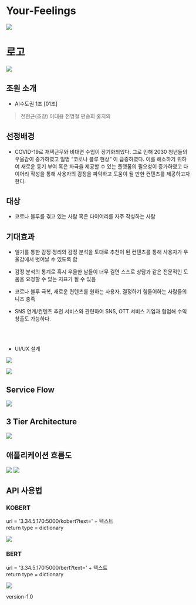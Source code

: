 # Your-Feelings
![](./README_media/poster.png)



# 로고
![](./README_media/main_logo.png)
## 조원 소개
- AI수도권 1조 [01조]
> 전현근(조장)
> 이대용
> 천명철
> 편승희
> 홍지의

## 선정배경 
- COVID-19로 재택근무와 비대면 수업이 장기화되었다. 그로 인해 2030 청년들의 우울감이 증가하였고 일명 “코로나 블루 현상” 이 급증하였다. 이를 해소하기 위하여 새로운 동기 부여 혹은 자극을 제공할 수 있는 플랫폼의 필요성이 증가하였고 다이어리 작성을 통해 사용자의 감정을 파악하고 도움이 될 만한 컨텐츠를 제공하고자 한다. 

## 대상 
- 코로나 블루를 겪고 있는 사람 혹은 다이어리를 자주 작성하는 사람 

## 기대효과 

- 일기를 통한 감정 정리와 감정 분석을 토대로 추천이 된 컨텐츠를 통해 사용자가 우울감에서 벗어날 수 있도록 함 

- 감정 분석의 통계로 혹시 우울한 날들이 너무 길면 스스로 상담과 같은 전문적인 도움을 요청할 수 있는 지표가 될 수 있음 

- 코로나 블루 극복, 새로운 컨텐츠를 원하는 사용자, 결정하기 힘들어하는 사람들의 니즈 충족 

- SNS 연계/컨텐츠 추천 서비스와 관련하여 SNS, OTT 서비스 기업과 협업해 수익 창출도 가능하다.

<br><br>
- UI/UX 설계

![](./README_media/%EC%9B%B9%201920%20%E2%80%93%201.png)

![](./README_media/%EC%9B%B9%201920%20%E2%80%93%202.png)

## Service Flow
![](./README_media/flow.png)

## 3 Tier Architecture
![](./README_media/architecture.png)

## 애플리케이션 흐름도
![](./README_media/flow2.png)
![](./README_media/flow3.png)


## API 사용법
### KOBERT  
url = '3.34.5.170:5000/kobert?text=' + 텍스트  
return type = dictionary  

![](./README_media/api_kobert.png)

### BERT
url = '3.34.5.170:5000/bert?text=' + 텍스트  
return type = dictionary  

![](./README_media/api_bert.png)

version-1.0
